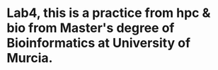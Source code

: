 # Lab4, this is a practice from hpc & bio from Master's degree of Bioinformatics at University of Murcia. 

